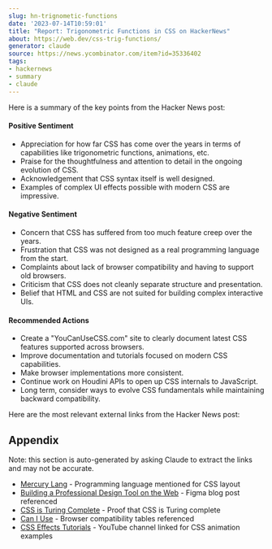```yaml
---
slug: hn-trignometic-functions
date: '2023-07-14T10:59:01'
title: "Report: Trigonometric Functions in CSS on HackerNews"
about: https://web.dev/css-trig-functions/
generator: claude
source: https://news.ycombinator.com/item?id=35336402
tags:
- hackernews
- summary
- claude
---
```


Here is a summary of the key points from the Hacker News post:

#### Positive Sentiment

- Appreciation for how far CSS has come over the years in terms of capabilities like trigonometric functions, animations, etc.
- Praise for the thoughtfulness and attention to detail in the ongoing evolution of CSS.
- Acknowledgement that CSS syntax itself is well designed.
- Examples of complex UI effects possible with modern CSS are impressive.

#### Negative Sentiment

- Concern that CSS has suffered from too much feature creep over the years.
- Frustration that CSS was not designed as a real programming language from the start.
- Complaints about lack of browser compatibility and having to support old browsers.
- Criticism that CSS does not cleanly separate structure and presentation.
- Belief that HTML and CSS are not suited for building complex interactive UIs.

#### Recommended Actions

- Create a "YouCanUseCSS.com" site to clearly document latest CSS features supported across browsers.
- Improve documentation and tutorials focused on modern CSS capabilities. 
- Make browser implementations more consistent.
- Continue work on Houdini APIs to open up CSS internals to JavaScript.
- Long term, consider ways to evolve CSS fundamentals while maintaining backward compatibility.

Here are the most relevant external links from the Hacker News post:

## Appendix
Note: this section is auto-generated by asking Claude to extract the links and may not be accurate.

- [Mercury Lang](https://mercurylang.org/) - Programming language mentioned for CSS layout
- [Building a Professional Design Tool on the Web](https://www.figma.com/blog/building-a-professional-design-tool-on-the-web/) - Figma blog post referenced  
- [CSS is Turing Complete](https://accodeing.com/blog/2015/css3-proven-to-be-turing-complete) - Proof that CSS is Turing complete
- [Can I Use](https://caniuse.com/) - Browser compatibility tables referenced
- [CSS Effects Tutorials](https://www.youtube.com/@anatudor/videos) - YouTube channel linked for CSS animation examples